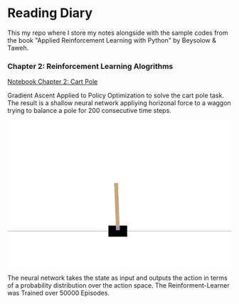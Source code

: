 # Reading Diary

This my repo where I store my notes alongside with the sample codes from the book "Applied Reinforcement Learning with Python" by Beysolow & Taweh. 

### Chapter 2: Reinforcement Learning Alogrithms

[Notebook Chapter 2: Cart Pole](Chapter2.ipynb)

Gradient Ascent Applied to Policy Optimization to solve the cart pole task. The result is a shallow neural network appliying horizonal force to a waggon trying to balance a pole for 200 consecutive  time steps. 

[![](videos/chapter2/cartpole/prev.png)](videos/chapter2/cartpole/vid.mp4)

The neural network takes the state as input and outputs the action in terms of a probability distribution over the action space. The Reinforment-Learner was Trained over 50000 Episodes. 

